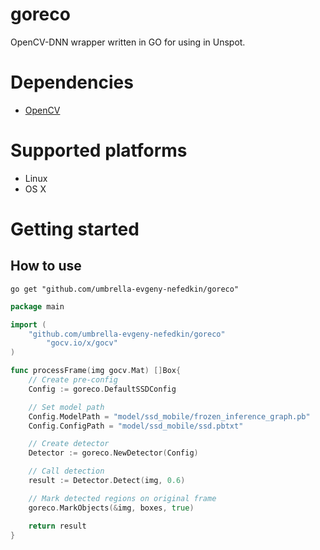 # goreco

OpenCV-DNN wrapper written in GO for using in Unspot.

# Dependencies
- [OpenCV](https://opencv.org/)

# Supported platforms

 - Linux
 - OS X

# Getting started
## How to use
```shell
go get "github.com/umbrella-evgeny-nefedkin/goreco"
```

```go
package main

import (
	"github.com/umbrella-evgeny-nefedkin/goreco"
        "gocv.io/x/gocv"
)

func processFrame(img gocv.Mat) []Box{
    // Create pre-config
	Config := goreco.DefaultSSDConfig

    // Set model path
	Config.ModelPath = "model/ssd_mobile/frozen_inference_graph.pb"
	Config.ConfigPath = "model/ssd_mobile/ssd.pbtxt"

    // Create detector
    Detector := goreco.NewDetector(Config)

    // Call detection
    result := Detector.Detect(img, 0.6)

    // Mark detected regions on original frame
    goreco.MarkObjects(&img, boxes, true)

    return result
}
```
